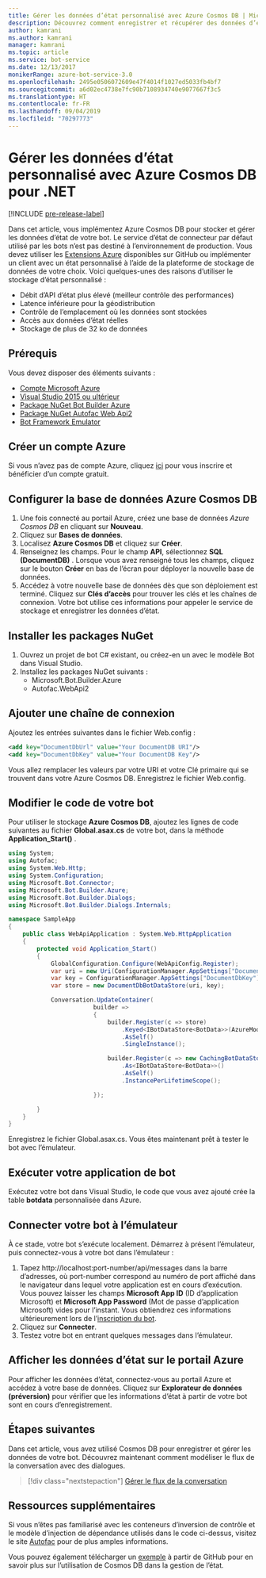 ```yaml
---
title: Gérer les données d’état personnalisé avec Azure Cosmos DB | Microsoft Docs
description: Découvrez comment enregistrer et récupérer des données d’état en utilisant Azure Cosmos DB avec le kit SDK Bot Framework pour .NET.
author: kamrani
ms.author: kamrani
manager: kamrani
ms.topic: article
ms.service: bot-service
ms.date: 12/13/2017
monikerRange: azure-bot-service-3.0
ms.openlocfilehash: 2495e0506072609e47f4014f1027ed5033fb4bf7
ms.sourcegitcommit: a6d02ec4738e7fc90b7108934740e9077667f3c5
ms.translationtype: HT
ms.contentlocale: fr-FR
ms.lasthandoff: 09/04/2019
ms.locfileid: "70297773"
---
```

# <a name="manage-custom-state-data-with-azure-cosmos-db-for-net"></a>Gérer les données d’état personnalisé avec Azure Cosmos DB pour .NET

[!INCLUDE [pre-release-label](../includes/pre-release-label-v3.md)]

Dans cet article, vous implémentez Azure Cosmos DB pour stocker et gérer les données d’état de votre bot. Le service d’état de connecteur par défaut utilisé par les bots n’est pas destiné à l’environnement de production. Vous devez utiliser les [Extensions Azure](https://github.com/Microsoft/BotBuilder-Azure) disponibles sur GitHub ou implémenter un client avec un état personnalisé à l’aide de la plateforme de stockage de données de votre choix. Voici quelques-unes des raisons d’utiliser le stockage d’état personnalisé :
 - Débit d’API d’état plus élevé (meilleur contrôle des performances)
 - Latence inférieure pour la géodistribution
 - Contrôle de l’emplacement où les données sont stockées
 - Accès aux données d’état réelles
 - Stockage de plus de 32 ko de données
 
## <a name="prerequisites"></a>Prérequis
Vous devez disposer des éléments suivants :
 - [Compte Microsoft Azure](https://azure.microsoft.com/free/)
 - [Visual Studio 2015 ou ultérieur](https://www.visualstudio.com/)
 - [Package NuGet Bot Builder Azure](https://www.nuget.org/packages/Microsoft.Bot.Builder.Azure/)
 - [Package NuGet Autofac Web Api2](https://www.nuget.org/packages/Autofac.WebApi2/)
 - [Bot Framework Emulator](~/bot-service-debug-emulator.md)
 
## <a name="create-azure-account"></a>Créer un compte Azure
Si vous n’avez pas de compte Azure, cliquez [ici](https://azure.microsoft.com/free/) pour vous inscrire et bénéficier d’un compte gratuit.

## <a name="set-up-the-azure-cosmos-db-database"></a>Configurer la base de données Azure Cosmos DB
1. Une fois connecté au portail Azure, créez une base de données *Azure Cosmos DB* en cliquant sur **Nouveau**. 
2. Cliquez sur **Bases de données**. 
3. Localisez **Azure Cosmos DB** et cliquez sur **Créer**.
4. Renseignez les champs. Pour le champ **API**, sélectionnez **SQL (DocumentDB)** . Lorsque vous avez renseigné tous les champs, cliquez sur le bouton **Créer** en bas de l’écran pour déployer la nouvelle base de données. 
5. Accédez à votre nouvelle base de données dès que son déploiement est terminé. Cliquez sur **Clés d’accès** pour trouver les clés et les chaînes de connexion. Votre bot utilise ces informations pour appeler le service de stockage et enregistrer les données d’état.

## <a name="install-nuget-packages"></a>Installer les packages NuGet
1. Ouvrez un projet de bot C# existant, ou créez-en un avec le modèle Bot dans Visual Studio. 
2. Installez les packages NuGet suivants :
   - Microsoft.Bot.Builder.Azure
   - Autofac.WebApi2

## <a name="add-connection-string"></a>Ajouter une chaîne de connexion 
Ajoutez les entrées suivantes dans le fichier Web.config :
```XML
<add key="DocumentDbUrl" value="Your DocumentDB URI"/>
<add key="DocumentDbKey" value="Your DocumentDB Key"/>
```
Vous allez remplacer les valeurs par votre URI et votre Clé primaire qui se trouvent dans votre Azure Cosmos DB. Enregistrez le fichier Web.config.

## <a name="modify-your-bot-code"></a>Modifier le code de votre bot
Pour utiliser le stockage **Azure Cosmos DB**, ajoutez les lignes de code suivantes au fichier **Global.asax.cs** de votre bot, dans la méthode **Application_Start()** .

```cs
using System;
using Autofac;
using System.Web.Http;
using System.Configuration;
using Microsoft.Bot.Connector;
using Microsoft.Bot.Builder.Azure;
using Microsoft.Bot.Builder.Dialogs;
using Microsoft.Bot.Builder.Dialogs.Internals;

namespace SampleApp
{
    public class WebApiApplication : System.Web.HttpApplication
    {
        protected void Application_Start()
        {
            GlobalConfiguration.Configure(WebApiConfig.Register);
            var uri = new Uri(ConfigurationManager.AppSettings["DocumentDbUrl"]);
            var key = ConfigurationManager.AppSettings["DocumentDbKey"];
            var store = new DocumentDbBotDataStore(uri, key);

            Conversation.UpdateContainer(
                        builder =>
                        {
                            builder.Register(c => store)
                                .Keyed<IBotDataStore<BotData>>(AzureModule.Key_DataStore)
                                .AsSelf()
                                .SingleInstance();

                            builder.Register(c => new CachingBotDataStore(store, CachingBotDataStoreConsistencyPolicy.ETagBasedConsistency))
                                .As<IBotDataStore<BotData>>()
                                .AsSelf()
                                .InstancePerLifetimeScope();

                        });

        }
    }
}
```

Enregistrez le fichier Global.asax.cs. Vous êtes maintenant prêt à tester le bot avec l’émulateur.

## <a name="run-your-bot-app"></a>Exécuter votre application de bot
Exécutez votre bot dans Visual Studio, le code que vous avez ajouté crée la table **botdata** personnalisée dans Azure.

## <a name="connect-your-bot-to-the-emulator"></a>Connecter votre bot à l’émulateur
À ce stade, votre bot s’exécute localement. Démarrez à présent l’émulateur, puis connectez-vous à votre bot dans l’émulateur :
1. Tapez http://localhost:port-number/api/messages dans la barre d’adresses, où port-number correspond au numéro de port affiché dans le navigateur dans lequel votre application est en cours d’exécution. Vous pouvez laisser les champs <strong>Microsoft App ID</strong> (ID d’application Microsoft) et <strong>Microsoft App Password</strong> (Mot de passe d’application Microsoft) vides pour l’instant. Vous obtiendrez ces informations ultérieurement lors de l’[inscription du bot](~/bot-service-quickstart-registration.md).
2. Cliquez sur **Connecter**. 
3. Testez votre bot en entrant quelques messages dans l’émulateur. 

## <a name="view-state-data-on-azure-portal"></a>Afficher les données d’état sur le portail Azure
Pour afficher les données d’état, connectez-vous au portail Azure et accédez à votre base de données. Cliquez sur **Explorateur de données (préversion)** pour vérifier que les informations d’état à partir de votre bot sont en cours d’enregistrement. 

## <a name="next-steps"></a>Étapes suivantes
Dans cet article, vous avez utilisé Cosmos DB pour enregistrer et gérer les données de votre bot. Découvrez maintenant comment modéliser le flux de la conversation avec des dialogues.

> [!div class="nextstepaction"]
> [Gérer le flux de la conversation](bot-builder-dotnet-manage-conversation-flow.md)

## <a name="additional-resources"></a>Ressources supplémentaires
Si vous n’êtes pas familiarisé avec les conteneurs d’inversion de contrôle et le modèle d’injection de dépendance utilisés dans le code ci-dessus, visitez le site [Autofac](http://autofac.readthedocs.io/en/latest/) pour de plus amples informations. 

Vous pouvez également télécharger un [exemple](https://github.com/Microsoft/BotBuilder-Azure/tree/master/CSharp/Samples/DocumentDb) à partir de GitHub pour en savoir plus sur l’utilisation de Cosmos DB dans la gestion de l’état. 
